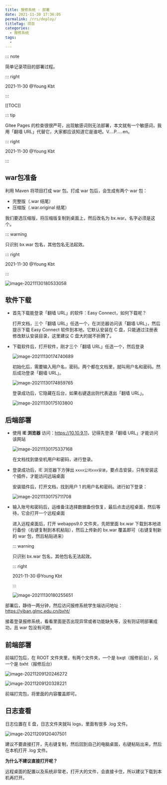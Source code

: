 ```yaml
---
title: 报修系统 - 部署
date: 2021-11-30 17:36:05
permalink: /rrs/deploy/
titleTag: 项目
categories:
  - 报修系统
tags:
  - 
---
```


::: note 

简单记录项目的部署过程。

::: right

2021-11-30 @Young Kbt

:::

[[TOC]]

::: tip 

Gitee Pages 的检查很很严苛，出现敏感词则无法部署，本文就有一个敏感词，我用「翻墙 URL」代替它，大家都应该知道它是谁吧。V....P.....en。

::: right

2021-11-30 @Young Kbt

:::

## war包准备

利用 Maven 将项目打成 war 包。打成 war 包后，会生成有两个 war 包：

- 完整版（.war 结尾）
- 压缩版（.war.original 结尾）

我们要选压缩版，将压缩版复制到桌面上，然后改名为 bx.war。名字必须是这个。

::: warning

只识别 bx.war 包名，其他包名无法起效。

::: right

2021-11-30 @Young Kbt

:::

![image-20211130180533058](https://cdn.staticaly.com/gh/Kele-Bingtang/static@master/img/%E9%A1%B9%E7%9B%AE/%E6%8A%A5%E4%BF%AE/20211130180542.png)

## 软件下载

- 首先下载能登录「翻墙 URL」的软件：Easy Connect，如何下载呢？

    打开文档，三个「翻墙 URL」任选一个，在浏览器访问该「翻墙 URL」，然后提示下载 Easy Connect 软件到本地，它默认安装在 C 盘，只能通过注册表修改默认安装目录，这里建议 C 盘大的就不折腾了。

- 下载软件后，打开软件，刚才三个「翻墙 URL」任选一个，然后登录

    ![image-20211130174740689](https://cdn.staticaly.com/gh/Kele-Bingtang/static@master/img/%E9%A1%B9%E7%9B%AE/%E6%8A%A5%E4%BF%AE/20211130174741.png)

    初始化后，需要输入用户名，密码。两个都在文档里，就叫用户名和密码。然后成功登录「翻墙 URL」。

    ![image-20211130174859765](https://cdn.staticaly.com/gh/Kele-Bingtang/static@master/img/%E9%A1%B9%E7%9B%AE/%E6%8A%A5%E4%BF%AE/20211130174901.png)

    登录成功后，它隐藏在后台，如果右键退出则代表退出「翻墙 URL」。

    ![image-20211130175103800](https://cdn.staticaly.com/gh/Kele-Bingtang/static@master/img/%E9%A1%B9%E7%9B%AE/%E6%8A%A5%E4%BF%AE/20211130175105.png)

## 后端部署

- 使用 **IE 浏览器** 访问：<https://10.10.9.11>，记得先登录「翻墙 URL」才能访问该网站

    ![image-20211130175337168](https://cdn.staticaly.com/gh/Kele-Bingtang/static@master/img/%E9%A1%B9%E7%9B%AE/%E6%8A%A5%E4%BF%AE/20211130175339.png)

    在文档找到堡垒机用户和密码，进行登录。

- 登录成功后，IE 浏览器下方弹出 `xxxx公司xxx安装`，要点击安装，只有安装这个插件，才能访问远端桌面

    安装插件后，打开文档，找到用户 1 的用户名和密码。进行如下登录：

    ![image-20211130175711708](https://cdn.staticaly.com/gh/Kele-Bingtang/static@master/img/%E9%A1%B9%E7%9B%AE/%E6%8A%A5%E4%BF%AE/20211130175714.png)

- 输入账号和密码后，运维备注选择数据备份恢复，最后点击远程桌面，然后等待，它会打开一个远程桌面

    进入远程桌面后，打开 webapps9.0 文件夹，先把里面 bx.war 下载到本地进行备份（右键复制到本机粘贴），然后上传新的 bx.war 覆盖即可（右键复制新的 war 包，然后粘贴进来）

    ::: warning

    只识别 bx.war 包名，其他包名无法起效。

    ::: right

    2021-11-30 @Young Kbt

    :::

    ![image-20211130180255651](https://cdn.staticaly.com/gh/Kele-Bingtang/static@master/img/%E9%A1%B9%E7%9B%AE/%E6%8A%A5%E4%BF%AE/20211130180300.png)

部署后，静待一两分钟，然后访问报修系统学生端访问地址：<https://yiban.glmc.edu.cn/bxht/>

接着登录报修系统，看看里面是否出现异常或者功能缺失等，没有则证明部署成功，且 war 包没有问题。



## 前端部署

前端打包后，在 ROOT 文件夹里，有两个文件夹，一个是 bxqt（报修前台），另一个是 bxht（报修后台）

![image-20211209120246272](https://cdn.staticaly.com/gh/Kele-Bingtang/static@master/img/%E9%A1%B9%E7%9B%AE/%E6%8A%A5%E4%BF%AE/20211209120659.png)

![image-20211209120328221](https://cdn.staticaly.com/gh/Kele-Bingtang/static@master/img/%E9%A1%B9%E7%9B%AE/%E6%8A%A5%E4%BF%AE/20211209120704.png)

前端打完包，将里面的内容覆盖即可。

## 日志查看

日志位置在 E 盘，日志文件夹就叫 logs，里面有很多 .log 文件。

![image-20211209120407501](https://cdn.staticaly.com/gh/Kele-Bingtang/static@master/img/%E9%A1%B9%E7%9B%AE/%E6%8A%A5%E4%BF%AE/20211209120720.png)

建议不要直接打开，先右键复制，然后回到自己的电脑桌面，右键粘贴出来，然后在本机打开 .log 文件。

**为什么不建议直接打开呢？**

远程桌面的配置以及系统非常老，打开大的文件，会直接卡住，所以建议下载到本机再打开。


